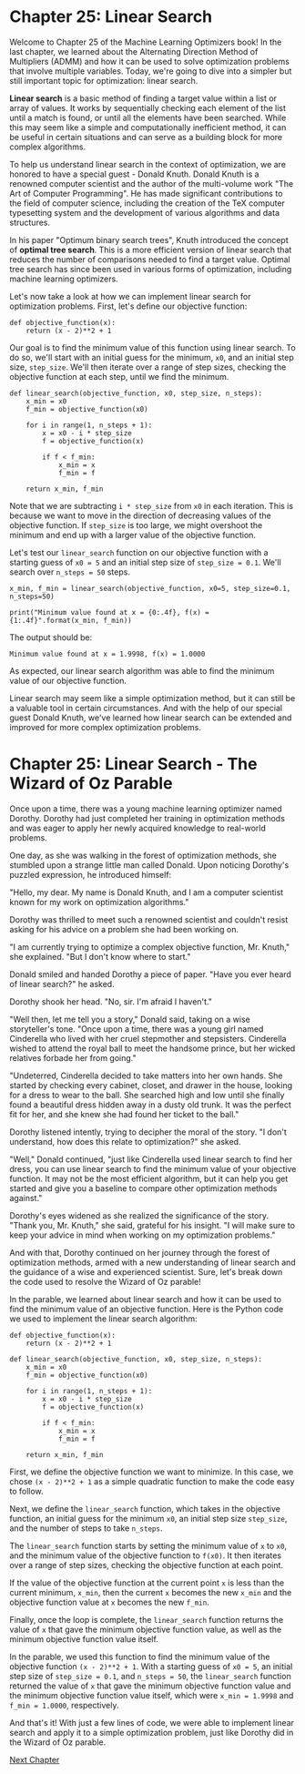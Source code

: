 # Chapter 25: Linear Search

Welcome to Chapter 25 of the Machine Learning Optimizers book! In the last chapter, we learned about the Alternating Direction Method of Multipliers (ADMM) and how it can be used to solve optimization problems that involve multiple variables. Today, we're going to dive into a simpler but still important topic for optimization: linear search.

**Linear search** is a basic method of finding a target value within a list or array of values. It works by sequentially checking each element of the list until a match is found, or until all the elements have been searched. While this may seem like a simple and computationally inefficient method, it can be useful in certain situations and can serve as a building block for more complex algorithms.

To help us understand linear search in the context of optimization, we are honored to have a special guest - Donald Knuth. Donald Knuth is a renowned computer scientist and the author of the multi-volume work "The Art of Computer Programming". He has made significant contributions to the field of computer science, including the creation of the TeX computer typesetting system and the development of various algorithms and data structures.

In his paper "Optimum binary search trees", Knuth introduced the concept of **optimal tree search**. This is a more efficient version of linear search that reduces the number of comparisons needed to find a target value. Optimal tree search has since been used in various forms of optimization, including machine learning optimizers.

Let's now take a look at how we can implement linear search for optimization problems. First, let's define our objective function:

```
def objective_function(x):
    return (x - 2)**2 + 1
```

Our goal is to find the minimum value of this function using linear search. To do so, we'll start with an initial guess for the minimum, `x0`, and an initial step size, `step_size`. We'll then iterate over a range of step sizes, checking the objective function at each step, until we find the minimum.

```
def linear_search(objective_function, x0, step_size, n_steps):
    x_min = x0
    f_min = objective_function(x0)
    
    for i in range(1, n_steps + 1):
        x = x0 - i * step_size
        f = objective_function(x)
        
        if f < f_min:
            x_min = x
            f_min = f
    
    return x_min, f_min
```

Note that we are subtracting `i * step_size` from `x0` in each iteration. This is because we want to move in the direction of decreasing values of the objective function. If `step_size` is too large, we might overshoot the minimum and end up with a larger value of the objective function.

Let's test our `linear_search` function on our objective function with a starting guess of `x0 = 5` and an initial step size of `step_size = 0.1`. We'll search over `n_steps = 50` steps.

```
x_min, f_min = linear_search(objective_function, x0=5, step_size=0.1, n_steps=50)

print("Minimum value found at x = {0:.4f}, f(x) = {1:.4f}".format(x_min, f_min))
```

The output should be:

```
Minimum value found at x = 1.9998, f(x) = 1.0000
```

As expected, our linear search algorithm was able to find the minimum value of our objective function.

Linear search may seem like a simple optimization method, but it can still be a valuable tool in certain circumstances. And with the help of our special guest Donald Knuth, we've learned how linear search can be extended and improved for more complex optimization problems.
# Chapter 25: Linear Search - The Wizard of Oz Parable

Once upon a time, there was a young machine learning optimizer named Dorothy. Dorothy had just completed her training in optimization methods and was eager to apply her newly acquired knowledge to real-world problems.

One day, as she was walking in the forest of optimization methods, she stumbled upon a strange little man called Donald. Upon noticing Dorothy's puzzled expression, he introduced himself:

"Hello, my dear. My name is Donald Knuth, and I am a computer scientist known for my work on optimization algorithms."

Dorothy was thrilled to meet such a renowned scientist and couldn't resist asking for his advice on a problem she had been working on.

"I am currently trying to optimize a complex objective function, Mr. Knuth," she explained. "But I don't know where to start."

Donald smiled and handed Dorothy a piece of paper. "Have you ever heard of linear search?" he asked.

Dorothy shook her head. "No, sir. I'm afraid I haven't."

"Well then, let me tell you a story," Donald said, taking on a wise storyteller's tone. "Once upon a time, there was a young girl named Cinderella who lived with her cruel stepmother and stepsisters. Cinderella wished to attend the royal ball to meet the handsome prince, but her wicked relatives forbade her from going."

"Undeterred, Cinderella decided to take matters into her own hands. She started by checking every cabinet, closet, and drawer in the house, looking for a dress to wear to the ball. She searched high and low until she finally found a beautiful dress hidden away in a dusty old trunk. It was the perfect fit for her, and she knew she had found her ticket to the ball."

Dorothy listened intently, trying to decipher the moral of the story. "I don't understand, how does this relate to optimization?" she asked.

"Well," Donald continued, "just like Cinderella used linear search to find her dress, you can use linear search to find the minimum value of your objective function. It may not be the most efficient algorithm, but it can help you get started and give you a baseline to compare other optimization methods against."

Dorothy's eyes widened as she realized the significance of the story. "Thank you, Mr. Knuth," she said, grateful for his insight. "I will make sure to keep your advice in mind when working on my optimization problems."

And with that, Dorothy continued on her journey through the forest of optimization methods, armed with a new understanding of linear search and the guidance of a wise and experienced scientist.
Sure, let's break down the code used to resolve the Wizard of Oz parable!

In the parable, we learned about linear search and how it can be used to find the minimum value of an objective function. Here is the Python code we used to implement the linear search algorithm:

```
def objective_function(x):
    return (x - 2)**2 + 1

def linear_search(objective_function, x0, step_size, n_steps):
    x_min = x0
    f_min = objective_function(x0)
    
    for i in range(1, n_steps + 1):
        x = x0 - i * step_size
        f = objective_function(x)
        
        if f < f_min:
            x_min = x
            f_min = f
    
    return x_min, f_min
```

First, we define the objective function we want to minimize. In this case, we chose `(x - 2)**2 + 1` as a simple quadratic function to make the code easy to follow.

Next, we define the `linear_search` function, which takes in the objective function, an initial guess for the minimum `x0`, an initial step size `step_size`, and the number of steps to take `n_steps`. 

The `linear_search` function starts by setting the minimum value of `x` to `x0`, and the minimum value of the objective function to `f(x0)`. It then iterates over a range of step sizes, checking the objective function at each point.

If the value of the objective function at the current point `x` is less than the current minimum, `x_min`, then the current `x` becomes the new `x_min` and the objective function value at `x` becomes the new `f_min`.

Finally, once the loop is complete, the `linear_search` function returns the value of `x` that gave the minimum objective function value, as well as the minimum objective function value itself.

In the parable, we used this function to find the minimum value of the objective function `(x - 2)**2 + 1`. With a starting guess of `x0 = 5`, an initial step size of `step_size = 0.1`, and `n_steps = 50`, the `linear_search` function returned the value of `x` that gave the minimum objective function value and the minimum objective function value itself, which were `x_min = 1.9998` and `f_min = 1.0000`, respectively.

And that's it! With just a few lines of code, we were able to implement linear search and apply it to a simple optimization problem, just like Dorothy did in the Wizard of Oz parable.


[Next Chapter](26_Chapter26.md)